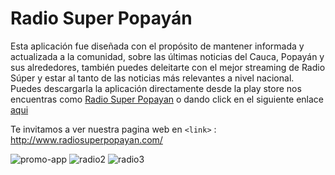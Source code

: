 # Radio Super Popayán



Esta aplicación fue diseñada con el propósito de mantener informada y actualizada  a la comunidad,  sobre las últimas noticias del Cauca,  Popayán y sus alrededores, también puedes deleitarte con el mejor streaming de Radio Súper y estar al tanto de las noticias más relevantes a nivel nacional. Puedes descargarla la aplicación directamente desde la play store nos encuentras como [Radio Super Popayan](https://play.google.com/store/apps/details?id=com.ionicframework.radioapp973188&hl=es_CO&gl=US) o dando click en el siguiente enlace [aqui](https://play.google.com/store/apps/details?id=com.ionicframework.radioapp973188&hl=es_CO&gl=US)

Te invitamos a ver nuestra pagina web en 
`<link>` : <http://www.radiosuperpopayan.com/>


![promo-app](https://user-images.githubusercontent.com/56179906/125093119-a3ef8900-e097-11eb-9951-35e4a6410899.jpg)
![radio2](https://user-images.githubusercontent.com/56179906/125093515-fc268b00-e097-11eb-87c4-3cd552e0daeb.jpg)
![radio3](https://user-images.githubusercontent.com/56179906/125093538-0183d580-e098-11eb-8246-1319df908262.jpg)



